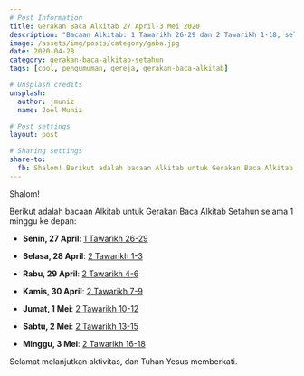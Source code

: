 ```yaml
---
# Post Information
title: Gerakan Baca Alkitab 27 April-3 Mei 2020
description: "Bacaan Alkitab: 1 Tawarikh 26-29 dan 2 Tawarikh 1-18, selama 1 minggu."
image: /assets/img/posts/category/gaba.jpg
date: 2020-04-28
category: gerakan-baca-alkitab-setahun
tags: [cool, pengumuman, gereja, gerakan-baca-alkitab]

# Unsplash credits
unsplash:
  author: jmuniz
  name: Joel Muniz

# Post settings
layout: post

# Sharing settings
share-to:
  fb: Shalom! Berikut adalah bacaan Alkitab untuk Gerakan Baca Alkitab Setahun, pada tanggal 27 April-3 Mei 2020.
---
```

Shalom!

Berikut adalah bacaan Alkitab untuk Gerakan Baca Alkitab Setahun selama 1 minggu ke depan:

- **Senin, 27 April**: [1 Tawarikh 26-29](https://alkitab.sabda.org/passage.php?passage=1%20Tawarikh%2026-29)

- **Selasa, 28 April**: [2 Tawarikh 1-3](https://alkitab.sabda.org/passage.php?passage=2%20Tawarikh%201-3)

- **Rabu, 29 April**: [2 Tawarikh 4-6](https://alkitab.sabda.org/passage.php?passage=2%20Tawarikh%204-6)

- **Kamis, 30 April**: [2 Tawarikh 7-9](https://alkitab.sabda.org/passage.php?passage=2%20Tawarikh%207-9)

- **Jumat, 1 Mei**: [2 Tawarikh 10-12](https://alkitab.sabda.org/passage.php?passage=2%20Tawarikh%2010-12)

- **Sabtu, 2 Mei**: [2 Tawarikh 13-15](https://alkitab.sabda.org/passage.php?passage=2%20Tawarikh%2013-15)

- **Minggu, 3 Mei**: [2 Tawarikh 16-18](https://alkitab.sabda.org/passage.php?passage=2%20Tawarikh%2016-18)

Selamat melanjutkan aktivitas, dan Tuhan Yesus memberkati.